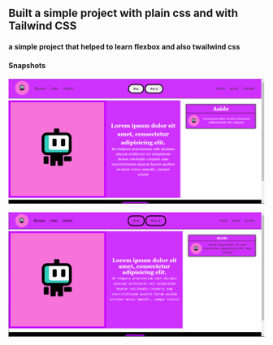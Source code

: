 ## Built a simple project with plain css and with Tailwind CSS


#### a simple project that helped to learn flexbox and also twailwind css

#### Snapshots

![With plain css](./plain.png)


![With tailwind css](./tail.png)

